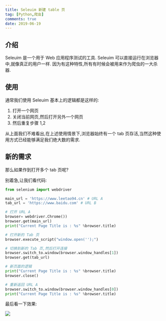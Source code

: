 ```yaml
---
title: Seleuim 新建 table 页
tag: [Python,爬虫]
comments: true
date: 2019-06-19
---
```






## 介绍
Seleuim 是一个用于 Web 应用程序测试的工具. Seleuim 可以直接运行在浏览器中,就像真正的用户一样. 因为有这种特性,所有有时候会被用来作为爬虫的一大杀器.


## 使用

通常我们使用 Seleuim 基本上的逻辑都是这样的:

1.  打开一个网页
2.  关闭当前网页,然后打开另外一个网页
3.  然后重复步骤 1,2

从上面我们不难看出,在上述使用情景下,浏览器始终有一个 tab 页存活,当然这种使用方式已经能够满足我们绝大数的需求. 


## 新的需求

那么如果作到打开多个 tab 页呢?

别着急,让我们看代码:

```python
from selenium import webdriver

main_url = 'https://www.leetao94.cn' # URL A
tab_url = 'https://www.baidu.com' # URL B

# 打开 URL A
browser= webdriver.Chrome())
browser.get(main_url)
print("Current Page Title is : %s" %browser.title)

# 打开新的 Tab 页
browser.execute_script("window.open('');")

# 切换到新的 Tab 页,然后打开连接
browser.switch_to.window(browser.window_handles[1])
browser.get(tab_url)

# 新页面的逻辑
print("Current Page Title is : %s" %browser.title)
browser.close()

# 重新返回 URL A
browser.switch_to.window(browser.window_handles[0])
print("Current Page Title is : %s" %browser.title)
```

最后看一下效果:

![](http://ww1.sinaimg.cn/large/006wYWbGly1g46g2l4n38g31l01g8e81.gif)

